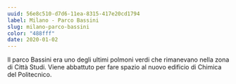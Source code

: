```yaml
---
uuid: 56e8c510-d7d6-11ea-8315-417e20cd1794
label: Milano - Parco Bassini
slug: milano-parco-bassini
color: "488fff"
date: 2020-01-02
---
```

Il parco Bassini era uno degli ultimi polmoni verdi che rimanevano nella zona di Città Studi.
Viene abbattuto per fare spazio al nuovo edificio di Chimica del Politecnico.